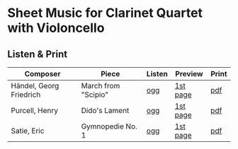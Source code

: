 # Sheet Music for Clarinet Quartet with Violoncello

## Listen & Print

Composer | Piece | Listen | Preview | Print
-------- | ----- | ------ | ------- | -----
Händel, Georg Friedrich | March from "Scipio" | [ogg](http://cellist.bplaced.net/ogg/H%c3%a4ndel,%20Georg%20Friedrich/h%c3%a4ndel_marsch_aus_scipio.ogg) | [1st page](https://raw.githubusercontent.com/cellist/Lilypond-Sheet-Music/master/Klar%2C%20Klar%2C%20Klar%2C%20Klar%2C%20Vlc/H%C3%A4ndel%2C%20Georg%20Friedrich/Marsch%20aus%20Scipio/preview.png) | [pdf](https://github.com/cellist/Lilypond-Sheet-Music/raw/master/Klar%2C%20Klar%2C%20Klar%2C%20Klar%2C%20Vlc/H%C3%A4ndel%2C%20Georg%20Friedrich/Marsch%20aus%20Scipio/h%C3%A4ndel_marsch_aus_scipio.pdf)
Purcell, Henry | Dido's Lament | [ogg](http://cellist.bplaced.net/ogg/Purcell,%20Henry/purcell_didos_lament.ogg) | [1st page](https://raw.githubusercontent.com/cellist/Lilypond-Sheet-Music/master/Klar%2C%20Klar%2C%20Klar%2C%20Klar%2C%20Vlc/Purcell%2C%20Henry/Didos%20Lament/preview.png) | [pdf](https://github.com/cellist/Lilypond-Sheet-Music/raw/master/Klar%2C%20Klar%2C%20Klar%2C%20Klar%2C%20Vlc/Purcell%2C%20Henry/Didos%20Lament/purcell_didos_lament.pdf)
Satie, Eric | Gymnopedie No. 1 | [ogg](http://cellist.bplaced.net/ogg/Satie,%20Eric/satie_gymnopedie_1.ogg) | [1st page](https://raw.githubusercontent.com/cellist/Lilypond-Sheet-Music/master/Klar%2C%20Klar%2C%20Klar%2C%20Klar%2C%20Vlc/Satie%2C%20Eric/Gymnopedie%20Nr.%201/preview.png) | [pdf](https://github.com/cellist/Lilypond-Sheet-Music/raw/master/Klar%2C%20Klar%2C%20Klar%2C%20Klar%2C%20Vlc/Satie%2C%20Eric/Gymnopedie%20Nr.%201/satie_gymnopedie_1.pdf)
